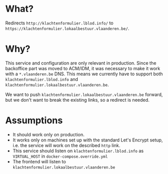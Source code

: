 # What?
Redirects `http://klachtenformulier.lblod.info/` to `https://klachtenformulier.lokaalbestuur.vlaanderen.be/`.

# Why?
This service and configuration are only relevant in production. Since the backoffice part was moved to ACM/IDM, it was necessary to make it work with a `*.vlaanderen.be` DNS. This means we currently have to support both `klachtenformulier.lblod.info` and `klachtenformulier.lokaalbestuur.vlaanderen.be`.

We want to push `klachtenformulier.lokaalbestuur.vlaanderen.be` forward, but we don't want to break the existing links, so a redirect is needed.

# Assumptions
- It should work only on production.
- It works only on machines set up with the standard Let's Encrypt setup, i.e. the service will work on the described `http` link.
- This service should listen on `klachtenformulier.lblod.info` as `VIRTUAL_HOST` in `docker-compose.override.yml`
- The frontend will listen to `klachtenformulier.lokaalbestuur.vlaanderen.be`
